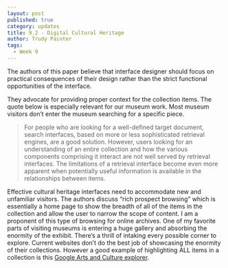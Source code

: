 ```yaml
---
layout: post
published: true
category: updates
title: 9.2 - Digital Cultural Heritage
author: Trudy Painter
tags:
  - Week 9
---
```

The authors of this paper believe that interface designer should focus on practical consequences of their design rather than the strict functional opportunities of the interface. 

They advocate for providing proper context for the collection items. The quote below is especially relevant for our museum work. Most museum visitors don’t enter the museum  searching for a specific piece.

> For people who are looking for a well-defined target document, search interfaces, based on more or less sophisticated retrieval engines, are a good solution. However, users looking for an understanding of an entire collection and how the various components comprising it interact are not well served by retrieval interfaces. The limitations of a retrieval interface become even more apparent when potentially useful information is available in the relationships between items.
> 

Effective cultural heritage interfaces need to accommodate new and unfamiliar visitors. The authors discuss “rich prospect browsing” which is essentially a home page to show the breadth of all of the items in the collection and allow the user to narrow the scope of content. I am a proponent of this type of browsing for online archives. One of my favorite parts of visiting museums is entering a huge gallery and absorbing the enormity of the exhibit. There’s a thrill of intaking every possible corner to explore. Current websites don’t do the best job of showcasing the enormity of their collections. However a good example of highlighting ALL items in a collection is this [Google Arts and Culture explorer](https://artsexperiments.withgoogle.com/freefall/random#123.06,30.29,918.82).

